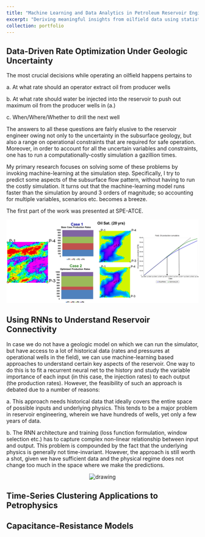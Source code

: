 ```yaml
---
title: "Machine Learning and Data Analytics in Petroleum Reservoir Engineering"
excerpt: "Deriving meaningful insights from oilfield data using statistical methods a.k.a my PhD research."
collection: portfolio
---
```


## Data-Driven Rate Optimization Under Geologic Uncertainty 

The most crucial decisions while operating an oilfield happens pertains to 

a. At what rate should an operator extract oil from producer wells

b. At what rate should water be injected into the reservoir to push out maximum oil from the producer wells in (a.)

c. When/Where/Whether to drill the next well

The answers to all these questions are fairly elusive to the reservoir engineer owing not only to the uncertainty in the subsurface geology, but also a range on operational constraints that are required for safe operation. Moreover, in order to account for all the uncertain variables and constraints, one has to run a computationally-costly simulation a gazillion times.  

My primary research focuses on solving some of these problems by invoking machine-learning at the simulation step. Specifically, I try to predict some aspects of the subsurface flow pattern, without having to run the costly simulation. It turns out that the machine-learning model runs faster than the simulation by around 3 orders of magnitude; so accounting for multiple variables, scenarios etc. becomes a breeze.

The first part of the work was presented at SPE-ATCE.  

<center>
  <img src="/images/Picture1.png" alt="drawing" width="800"/>
</center>


## Using RNNs to Understand Reservoir Connectivity

In case we do not have a geologic model on which we can run the simulator, but have access to a lot of historical data (rates and pressures at operational wells in the field), we can use machine-learning based approaches to understand certain key aspects of the reservoir. One way to do this is to fit a recurrent neural net to the history and study the variable importance of each input (in this case, the injection rates) to each output (the production rates). However, the feasibility of such an approach is debated due to a number of reasons:

a. This approach needs historical data that ideally covers the entire space of possible inputs and underlying physics. This tends to be a major problem in reservoir engineering, wherein we have hundreds of wells, yet only a few years of data.

b. The RNN architecture and training (loss function formulation, window selection etc.) has to capture complex non-linear relationship between input and output. This problem is compounded by the fact that the underlying physics is generally not time-invariant. However, the approach is still worth a shot, given we have sufficient data and the physical regime does not change too much in the space where we make the predictions.

<center>
  <img src="/images/rnnworkflow.png" alt="drawing" width="800"/>
</center>



## Time-Series Clustering Applications to Petrophysics




## Capacitance-Resistance Models 



